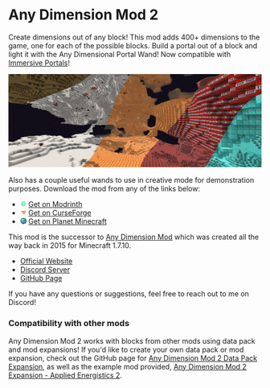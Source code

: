 # Any Dimension Mod 2

Create dimensions out of any block! This mod adds 400+ dimensions to the game, one for each of the possible blocks.
Build a portal out of a block and light it with the Any Dimensional Portal Wand! Now compatible with
[Immersive Portals](https://modrinth.com/mod/immersiveportals)!

![Preview Image](src/main/resources/assets/adm2/preview.jpg)

Also has a couple useful wands to use in creative mode for demonstration purposes.
Download the mod from any of the links below:

- ![Modrinth Icon](src/main/resources/assets/adm2/icon/modrinth.png)
     [Get on Modrinth](https://modrinth.com/mod/adm2)
- ![CurseForge Icon](src/main/resources/assets/adm2/icon/curseforge.png)
     [Get on CurseForge](https://www.curseforge.com/minecraft/mc-mods/adm2)
- ![Planet Minecraft Icon](src/main/resources/assets/adm2/icon/planetminecraft.png)
     [Get on Planet Minecraft](https://www.planetminecraft.com/mod/adm2)

This mod is the successor to [Any Dimension Mod](https://www.curseforge.com/minecraft/mc-mods/any-dimension-mod-1-7-10)
which was created all the way back in 2015 for Minecraft 1.7.10.

- [Official Website](https://luxmiyu.com/adm2)
- [Discord Server](https://discord.gg/komimau)
- [GitHub Page](https://github.com/luxmiyu/adm2)

If you have any questions or suggestions, feel free to reach out to me on Discord!

### Compatibility with other mods

Any Dimension Mod 2 works with blocks from other mods using data pack and mod expansions!
If you'd like to create your own data pack or mod expansion, check out the GitHub page for
[Any Dimension Mod 2 Data Pack Expansion](https://github.com/luxmiyu/adm2-datapack),
as well as the example mod provided,
[Any Dimension Mod 2 Expansion - Applied Energistics 2](https://github.com/luxmiyu/adm2-ae2).

